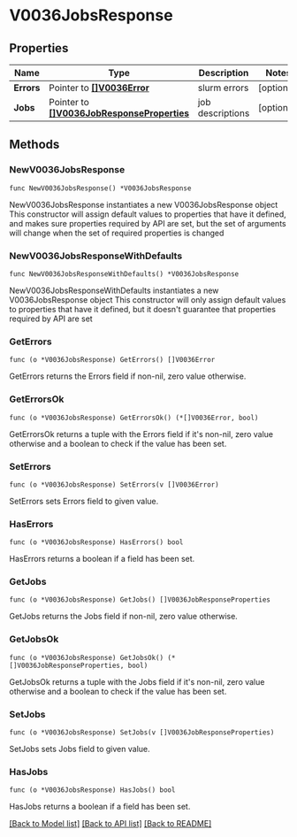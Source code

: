 # V0036JobsResponse

## Properties

Name | Type | Description | Notes
------------ | ------------- | ------------- | -------------
**Errors** | Pointer to [**[]V0036Error**](V0036Error.md) | slurm errors | [optional] 
**Jobs** | Pointer to [**[]V0036JobResponseProperties**](V0036JobResponseProperties.md) | job descriptions | [optional] 

## Methods

### NewV0036JobsResponse

`func NewV0036JobsResponse() *V0036JobsResponse`

NewV0036JobsResponse instantiates a new V0036JobsResponse object
This constructor will assign default values to properties that have it defined,
and makes sure properties required by API are set, but the set of arguments
will change when the set of required properties is changed

### NewV0036JobsResponseWithDefaults

`func NewV0036JobsResponseWithDefaults() *V0036JobsResponse`

NewV0036JobsResponseWithDefaults instantiates a new V0036JobsResponse object
This constructor will only assign default values to properties that have it defined,
but it doesn't guarantee that properties required by API are set

### GetErrors

`func (o *V0036JobsResponse) GetErrors() []V0036Error`

GetErrors returns the Errors field if non-nil, zero value otherwise.

### GetErrorsOk

`func (o *V0036JobsResponse) GetErrorsOk() (*[]V0036Error, bool)`

GetErrorsOk returns a tuple with the Errors field if it's non-nil, zero value otherwise
and a boolean to check if the value has been set.

### SetErrors

`func (o *V0036JobsResponse) SetErrors(v []V0036Error)`

SetErrors sets Errors field to given value.

### HasErrors

`func (o *V0036JobsResponse) HasErrors() bool`

HasErrors returns a boolean if a field has been set.

### GetJobs

`func (o *V0036JobsResponse) GetJobs() []V0036JobResponseProperties`

GetJobs returns the Jobs field if non-nil, zero value otherwise.

### GetJobsOk

`func (o *V0036JobsResponse) GetJobsOk() (*[]V0036JobResponseProperties, bool)`

GetJobsOk returns a tuple with the Jobs field if it's non-nil, zero value otherwise
and a boolean to check if the value has been set.

### SetJobs

`func (o *V0036JobsResponse) SetJobs(v []V0036JobResponseProperties)`

SetJobs sets Jobs field to given value.

### HasJobs

`func (o *V0036JobsResponse) HasJobs() bool`

HasJobs returns a boolean if a field has been set.


[[Back to Model list]](../README.md#documentation-for-models) [[Back to API list]](../README.md#documentation-for-api-endpoints) [[Back to README]](../README.md)


